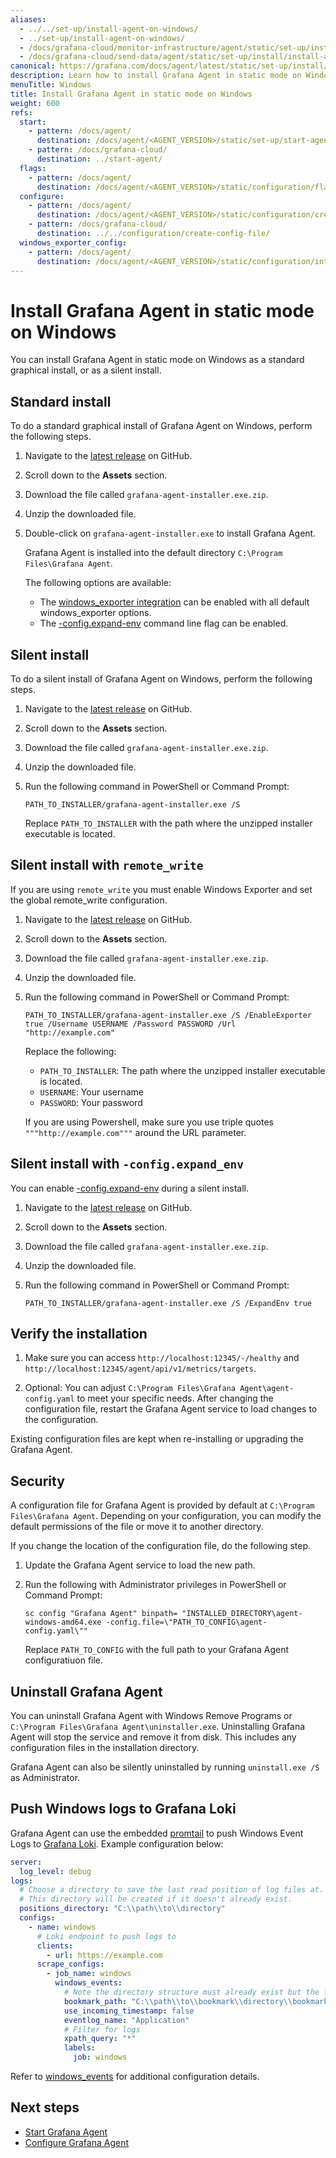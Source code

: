```yaml
---
aliases:
  - ../../set-up/install-agent-on-windows/
  - ../set-up/install-agent-on-windows/
  - /docs/grafana-cloud/monitor-infrastructure/agent/static/set-up/install/install-agent-on-windows/
  - /docs/grafana-cloud/send-data/agent/static/set-up/install/install-agent-on-windows/
canonical: https://grafana.com/docs/agent/latest/static/set-up/install/install-agent-on-windows/
description: Learn how to install Grafana Agent in static mode on Windows
menuTitle: Windows
title: Install Grafana Agent in static mode on Windows
weight: 600
refs:
  start:
    - pattern: /docs/agent/
      destination: /docs/agent/<AGENT_VERSION>/static/set-up/start-agent/
    - pattern: /docs/grafana-cloud/
      destination: ../start-agent/
  flags:
    - pattern: /docs/agent/
      destination: /docs/agent/<AGENT_VERSION>/static/configuration/flags/
  configure:
    - pattern: /docs/agent/
      destination: /docs/agent/<AGENT_VERSION>/static/configuration/create-config-file/
    - pattern: /docs/grafana-cloud/
      destination: ../../configuration/create-config-file/
  windows_exporter_config:
    - pattern: /docs/agent/
      destination: /docs/agent/<AGENT_VERSION>/static/configuration/integrations/windows-exporter-config/
---
```


# Install Grafana Agent in static mode on Windows

You can install Grafana Agent in static mode on Windows as a standard graphical install, or as a silent install.

## Standard install

To do a standard graphical install of Grafana Agent on Windows, perform the following steps.

1. Navigate to the [latest release](https://github.com/grafana/agent/releases) on GitHub.

1. Scroll down to the **Assets** section.

1. Download the file called `grafana-agent-installer.exe.zip`.

1. Unzip the downloaded file.

1. Double-click on `grafana-agent-installer.exe` to install Grafana Agent.

   Grafana Agent is installed into the default directory `C:\Program Files\Grafana Agent`.

   The following options are available:

   - The [windows_exporter integration](ref:windows_exporter_config) can be enabled with all default windows_exporter options.
   - The [-config.expand-env](ref:flags) command line flag can be enabled.

## Silent install

To do a silent install of Grafana Agent on Windows, perform the following steps.

1. Navigate to the [latest release](https://github.com/grafana/agent/releases) on GitHub.

1. Scroll down to the **Assets** section.

1. Download the file called `grafana-agent-installer.exe.zip`.

1. Unzip the downloaded file.

1. Run the following command in PowerShell or Command Prompt:

   ```shell
   PATH_TO_INSTALLER/grafana-agent-installer.exe /S
   ```

   Replace `PATH_TO_INSTALLER` with the path where the unzipped installer executable is located.

## Silent install with `remote_write`

If you are using `remote_write` you must enable Windows Exporter and set the global remote_write configuration.

1. Navigate to the [latest release](https://github.com/grafana/agent/releases) on GitHub.

1. Scroll down to the **Assets** section.

1. Download the file called `grafana-agent-installer.exe.zip`.

1. Unzip the downloaded file.

1. Run the following command in PowerShell or Command Prompt:

   ```shell
   PATH_TO_INSTALLER/grafana-agent-installer.exe /S /EnableExporter true /Username USERNAME /Password PASSWORD /Url "http://example.com"
   ```

   Replace the following:

   - `PATH_TO_INSTALLER`: The path where the unzipped installer executable is located.
   - `USERNAME`: Your username
   - `PASSWORD`: Your password

   If you are using Powershell, make sure you use triple quotes `"""http://example.com"""` around the URL parameter.

## Silent install with `-config.expand_env`

You can enable [-config.expand-env](ref:flags) during a silent install.

1. Navigate to the [latest release](https://github.com/grafana/agent/releases) on GitHub.

1. Scroll down to the **Assets** section.

1. Download the file called `grafana-agent-installer.exe.zip`.

1. Unzip the downloaded file.

1. Run the following command in PowerShell or Command Prompt:

   ```shell
   PATH_TO_INSTALLER/grafana-agent-installer.exe /S /ExpandEnv true
   ```

## Verify the installation

1. Make sure you can access `http://localhost:12345/-/healthy` and `http://localhost:12345/agent/api/v1/metrics/targets`.

1. Optional: You can adjust `C:\Program Files\Grafana Agent\agent-config.yaml` to meet your specific needs. After changing the configuration file, restart the Grafana Agent service to load changes to the configuration.

Existing configuration files are kept when re-installing or upgrading the Grafana Agent.

## Security

A configuration file for Grafana Agent is provided by default at `C:\Program Files\Grafana Agent`. Depending on your configuration, you can modify the default permissions of the file or move it to another directory.

If you change the location of the configuration file, do the following step.

1. Update the Grafana Agent service to load the new path.

1. Run the following with Administrator privileges in PowerShell or Command Prompt:

   ```shell
   sc config "Grafana Agent" binpath= "INSTALLED_DIRECTORY\agent-windows-amd64.exe -config.file=\"PATH_TO_CONFIG\agent-config.yaml\""
   ```

   Replace `PATH_TO_CONFIG` with the full path to your Grafana Agent configuratiuon file.

## Uninstall Grafana Agent

You can uninstall Grafana Agent with Windows Remove Programs or `C:\Program Files\Grafana Agent\uninstaller.exe`.
Uninstalling Grafana Agent will stop the service and remove it from disk. This includes any configuration files in the installation directory.

Grafana Agent can also be silently uninstalled by running `uninstall.exe /S` as Administrator.

## Push Windows logs to Grafana Loki

Grafana Agent can use the embedded [promtail](/docs/loki/latest/clients/promtail/) to push Windows Event Logs to [Grafana Loki](https://github.com/grafana/loki). Example configuration below:

```yaml
server:
  log_level: debug
logs:
  # Choose a directory to save the last read position of log files at.
  # This directory will be created if it doesn't already exist.
  positions_directory: "C:\\path\\to\\directory"
  configs:
    - name: windows
      # Loki endpoint to push logs to
      clients:
        - url: https://example.com
      scrape_configs:
        - job_name: windows
          windows_events:
            # Note the directory structure must already exist but the file will be created on demand
            bookmark_path: "C:\\path\\to\\bookmark\\directory\\bookmark.xml"
            use_incoming_timestamp: false
            eventlog_name: "Application"
            # Filter for logs
            xpath_query: "*"
            labels:
              job: windows
```

Refer to [windows_events](/docs/loki/latest/clients/promtail/configuration/#windows_events) for additional configuration details.

## Next steps

- [Start Grafana Agent](ref:start)
- [Configure Grafana Agent](ref:configure)
